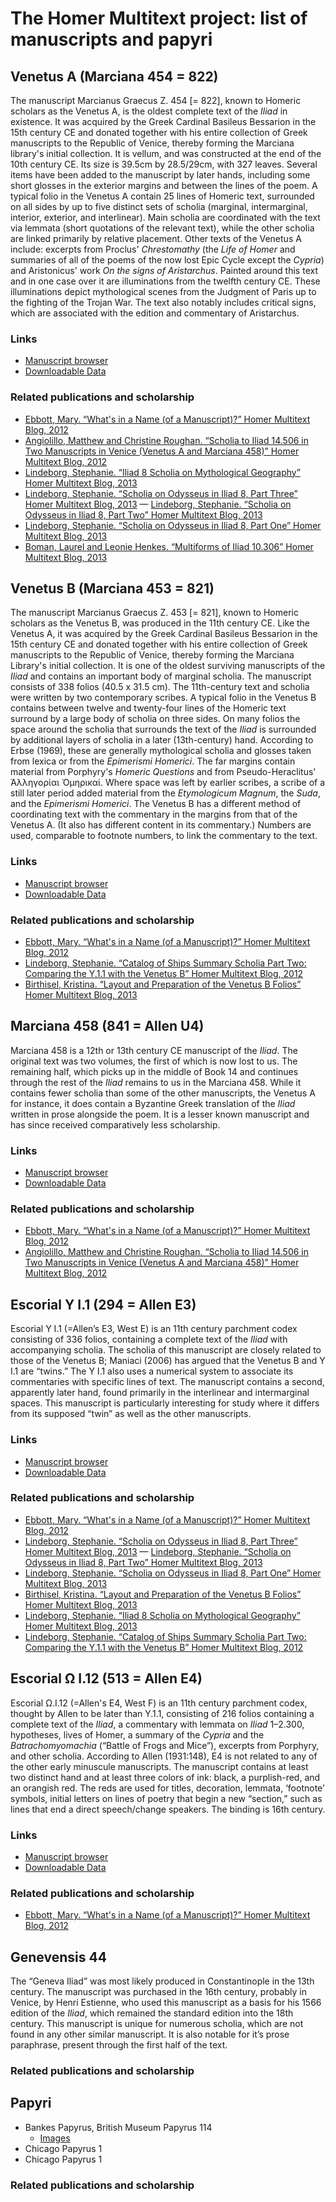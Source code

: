 # The Homer Multitext project: list of manuscripts and papyri #

## Venetus A (Marciana 454 = 822) ##

The manuscript Marcianus Graecus Z. 454 [= 822], known to Homeric scholars as the Venetus A, is the oldest complete text of the *Iliad* in existence. It was acquired by the Greek Cardinal Basileus Bessarion in the 15th century CE and donated together with his entire collection of Greek manuscripts to the Republic of Venice, thereby forming the Marciana library's initial collection. It is vellum, and was constructed at the end of the 10th century CE. Its size is 39.5cm by 28.5/29cm, with 327 leaves. Several items have been added to the manuscript by later hands, including some short glosses in the exterior margins and between the lines of the poem. A typical folio in the Venetus A contain 25 lines of Homeric text, surrounded on all sides by up to five distinct sets of scholia (marginal, intermarginal, interior, exterior, and interlinear). Main scholia are coordinated with the text via lemmata (short quotations of the relevant text), while the other scholia are linked primarily by relative placement. Other texts of the Venetus A include: excerpts from Proclus' *Chrestomathy* (the *Life of Homer* and summaries of all of the poems of the now lost Epic Cycle except the *Cypria*) and Aristonicus' work *On the signs of Aristarchus*. Painted around this text and in one case over it are illuminations from the twelfth century CE. These illuminations depict mythological scenes from the Judgment of Paris up to the fighting of the Trojan War. The text also notably includes critical signs, which are associated with the edition and commentary of Aristarchus. 

### Links ###

- [Manuscript browser][1]
- [Downloadable Data][2]

### Related publications and scholarship ###
- [Ebbott, Mary. “What's in a Name (of a Manuscript)?” Homer Multitext Blog, 2012](http://homermultitext.blogspot.com/2012/09/whats-in-name-of-manuscript.html)
- [Angiolillo, Matthew and Christine Roughan. “Scholia to Iliad 14.506 in Two Manuscripts in Venice (Venetus A and Marciana 458)” Homer Multitext Blog, 2012](http://homermultitext.blogspot.com/2012/07/scholia-to-iliad-14506-in-two.html)
- [Lindeborg, Stephanie. “Iliad 8 Scholia on Mythological Geography” Homer Multitext Blog, 2013](http://homermultitext.blogspot.com/2013/06/iliad-8-scholia-on-mythological.html)
- [Lindeborg, Stephanie. “Scholia on Odysseus in Iliad 8, Part Three” Homer Multitext Blog, 2013](http://homermultitext.blogspot.com/2013/08/scholia-on-odysseus-in-iliad-8-part.html)
— [Lindeborg, Stephanie. “Scholia on Odysseus in Iliad 8, Part Two” Homer Multitext Blog, 2013](http://homermultitext.blogspot.com/2013/08/scholia-on-odysseus-in-iliad-8-part-two.html)
- [Lindeborg, Stephanie. “Scholia on Odysseus in Iliad 8, Part One” Homer Multitext Blog, 2013](http://homermultitext.blogspot.com/2013/07/scholia-on-odysseus-in-iliad-8-part-one.html)
- [Boman, Laurel and Leonie Henkes. “Multiforms of Iliad 10.306” Homer Multitext Blog, 2013](http://homermultitext.blogspot.com/2013/09/multiforms-of-iliad-10306.html)




## Venetus B (Marciana 453 = 821) ##

The manuscript Marcianus Graecus Z. 453 [= 821], known to Homeric scholars as the Venetus B, was produced in the 11th century CE. Like the Venetus A, it was acquired by the Greek Cardinal Basileus Bessarion in the 15th century CE and donated together with his entire collection of Greek manuscripts to the Republic of Venice, thereby forming the Marciana Library's initial collection. It is one of the oldest surviving manuscripts of the *Iliad* and contains an important body of marginal scholia. 
The manuscript consists of 338 folios (40.5 x 31.5 cm). The 11th-century text and scholia were written by two contemporary scribes. A typical folio in the Venetus B contains between twelve and twenty-four lines of the Homeric text surround by a large body of scholia on three sides. On many folios the space around the scholia that surrounds the text of the *Iliad* is surrounded by additional layers of scholia in a later (13th-century) hand. According to Erbse (1969), these are generally mythological scholia and glosses taken from lexica or from the *Epimerismi Homerici*. The far margins contain material from Porphyry's *Homeric Questions* and from Pseudo-Heraclitus' Ἀλληγορίαι Ὁμηρικαί. Where space was left by earlier scribes, a scribe of a still later period added material from the *Etymologicum Magnum*, the *Suda*, and the *Epimerismi Homerici*. The Venetus B has a different method of coordinating text with the commentary in the margins from that of the Venetus A. (It also has different content in its commentary.) Numbers are used, comparable to footnote numbers, to link the commentary to the text. 

### Links ###

- [Manuscript browser][1]
- [Downloadable Data][2]

### Related publications and scholarship ###
- [Ebbott, Mary. “What's in a Name (of a Manuscript)?” Homer Multitext Blog, 2012](http://homermultitext.blogspot.com/2012/09/whats-in-name-of-manuscript.html)
- [Lindeborg, Stephanie. “Catalog of Ships Summary Scholia Part Two: Comparing the Υ.1.1 with the Venetus B” Homer Multitext Blog, 2012](http://homermultitext.blogspot.com/2012/08/catalog-of-ships-summary-scholia-part.html)
- [Birthisel, Kristina. “Layout and Preparation of the Venetus B Folios” Homer Multitext Blog, 2013](http://homermultitext.blogspot.com/2013/07/layout-and-preparation-of-venetus-b.html)




## Marciana 458 (841 = Allen U4) ##

Marciana 458 is a 12th or 13th century CE manuscript of the *Iliad*. The original text was two volumes, the first of which is now lost to us. The remaining half, which picks up in the middle of Book 14 and continues through the rest of the *Iliad* remains to us in the Marciana 458. While it contains fewer scholia than some of the other manuscripts, the Venetus A for instance, it does contain a Byzantine Greek translation of the *Iliad* written in prose alongside the poem. It is a lesser known manuscript and has since received comparatively less scholarship.

### Links ###

- [Manuscript browser][1]
- [Downloadable Data][2]

### Related publications and scholarship ###
- [Ebbott, Mary. “What's in a Name (of a Manuscript)?” Homer Multitext Blog, 2012](http://homermultitext.blogspot.com/2012/09/whats-in-name-of-manuscript.html)
- [Angiolillo, Matthew and Christine Roughan. “Scholia to Iliad 14.506 in Two Manuscripts in Venice (Venetus A and Marciana 458)” Homer Multitext Blog, 2012](http://homermultitext.blogspot.com/2012/07/scholia-to-iliad-14506-in-two.html)

## Escorial Y I.1 (294 = Allen E3) ##

Escorial Y I.1 (=Allen’s E3, West E) is an 11th century parchment codex consisting of 336 folios, containing a complete text of the *Iliad* with accompanying scholia. The scholia of this manuscript are closely related to those of the Venetus B; Maniaci (2006) has argued that the Venetus B and Y I.1 are “twins.” The Y I.1 also uses a numerical system to associate its commentaries with specific lines of text. The manuscript contains a second, apparently later hand, found primarily in the interlinear and intermarginal spaces. This manuscript is particularly interesting for study where it differs from its supposed “twin” as well as the other manuscripts.

### Links ###

- [Manuscript browser][1]
- [Downloadable Data][2]

### Related publications and scholarship ###
- [Ebbott, Mary. “What's in a Name (of a Manuscript)?” Homer Multitext Blog, 2012](http://homermultitext.blogspot.com/2012/09/whats-in-name-of-manuscript.html)
- [Lindeborg, Stephanie. “Scholia on Odysseus in Iliad 8, Part Three” Homer Multitext Blog, 2013](http://homermultitext.blogspot.com/2013/08/scholia-on-odysseus-in-iliad-8-part.html)
— [Lindeborg, Stephanie. “Scholia on Odysseus in Iliad 8, Part Two” Homer Multitext Blog, 2013](http://homermultitext.blogspot.com/2013/08/scholia-on-odysseus-in-iliad-8-part-two.html)
- [Lindeborg, Stephanie. “Scholia on Odysseus in Iliad 8, Part One” Homer Multitext Blog, 2013](http://homermultitext.blogspot.com/2013/07/scholia-on-odysseus-in-iliad-8-part-one.html)
- [Birthisel, Kristina. “Layout and Preparation of the Venetus B Folios” Homer Multitext Blog, 2013](http://homermultitext.blogspot.com/2013/07/layout-and-preparation-of-venetus-b.html)
- [Lindeborg, Stephanie. “Iliad 8 Scholia on Mythological Geography” Homer Multitext Blog, 2013](http://homermultitext.blogspot.com/2013/06/iliad-8-scholia-on-mythological.html)
- [Lindeborg, Stephanie. “Catalog of Ships Summary Scholia Part Two: Comparing the Υ.1.1 with the Venetus B” Homer Multitext Blog, 2012](http://homermultitext.blogspot.com/2012/08/catalog-of-ships-summary-scholia-part.html)

## Escorial Ω I.12 (513 = Allen E4) ##

Escorial Ω.I.12 (=Allen's E4, West F) is an 11th century parchment codex, thought by Allen to be later than Υ.1.1, consisting of 216 folios containing a complete text of the *Iliad*, a commentary with lemmata on *Iliad* 1–2.300, hypotheses, lives of Homer, a summary of the *Cypria* and the *Batrachomyomachia* (“Battle of Frogs and Mice”), excerpts from Porphyry, and other scholia. According to Allen (1931:148), E4 is not related to any of the other early minuscule manuscripts. The manuscript contains at least two distinct hand and at least three colors of ink: black, a purplish-red, and an orangish red. The reds are used for titles, decoration, lemmata, ‘footnote’ symbols, initial letters on lines of poetry that begin a new “section,” such as lines that end a direct speech/change speakers. The binding is 16th century.

### Links ###

- [Manuscript browser][1]
- [Downloadable Data][2]

### Related publications and scholarship ###
- [Ebbott, Mary. “What's in a Name (of a Manuscript)?” Homer Multitext Blog, 2012](http://homermultitext.blogspot.com/2012/09/whats-in-name-of-manuscript.html)



## Genevensis 44 ##

The “Geneva Iliad” was most likely produced in Constantinople in the 13th century. The manuscript was purchased in the 16th century, probably in Venice, by Henri Estienne, who used this manuscript as a basis for his 1566 edition of the *Iliad*, which remained the standard edition into the 18th century. This manuscript is unique for numerous scholia, which are not found in any other similar manuscript. It is also notable for it’s prose paraphrase, present through the first half of the text.

### Related publications and scholarship ###

## Papyri ##
- Bankes Papyrus, British Museum Papyrus 114
	- [Images][3]
- Chicago Papyrus 1
- Chicago Papyrus 1


### Related publications and scholarship ###



[1]: http://pelike.hpcc.uh.edu/hmtdigital/svcforms

[2]: http://www.homermultitext.org/hmt-image-archive/

[3]: http://beta.hpcc.uh.edu/tomcat/hmtdigital/browseimg?urn=urn:cite:hmt:bmpap114